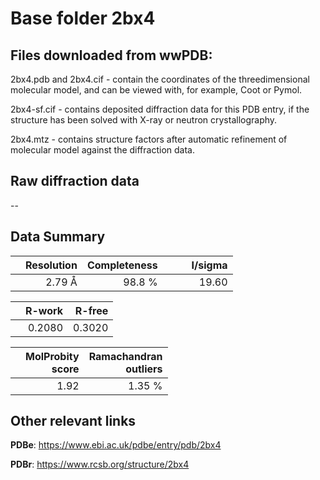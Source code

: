 # Base folder 2bx4

## Files downloaded from wwPDB:

2bx4.pdb and 2bx4.cif - contain the coordinates of the threedimensional molecular model, and can be viewed with, for example, Coot or Pymol.

2bx4-sf.cif - contains deposited diffraction data for this PDB entry, if the structure has been solved with X-ray or neutron crystallography.

2bx4.mtz - contains structure factors after automatic refinement of molecular model against the diffraction data.

## Raw diffraction data

--<br> 

## Data Summary
|   | Resolution | Completeness| I/sigma |
|---|-------------:|----------------:|--------------:|
|   |2.79 Å|98.8  %|<img width=50/>19.60|

|   | **R-work**| **R-free**   
|---|-------------:|----------------:|           
||  0.2080|  0.3020|

|   |**MolProbity<br>score**| **Ramachandran<br>outliers** 
|---|-------------:|----------------:|
||  1.92|  1.35 %|

 

 

## Other relevant links 
**PDBe**:  https://www.ebi.ac.uk/pdbe/entry/pdb/2bx4
 
**PDBr**: https://www.rcsb.org/structure/2bx4 

